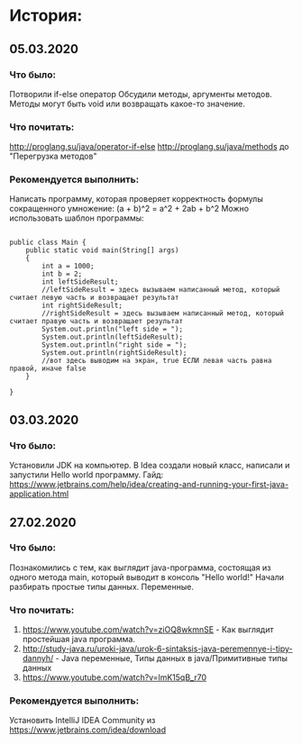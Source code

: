 # История:

## 05.03.2020
### Что было:
Потворили if-else оператор
Обсудили методы, аргументы методов. Методы могут быть void или возвращать какое-то значение.

### Что почитать:
http://proglang.su/java/operator-if-else
http://proglang.su/java/methods до "Перегрузка методов"

### Рекомендуется выполнить:
Написать программу, которая проверяет корректность формулы сокращенного умножение: 
(a + b)^2 = a^2 + 2ab + b^2
Можно использовать шаблон программы:
<pre><code>
public class Main {
    public static void main(String[] args)
    {
        int a = 1000;
        int b = 2;
        int leftSideResult;
        //leftSideResult = здесь вызываем написанный метод, который считает левую часть и возвращает результат
        int rightSideResult;
        //rightSideResult = здесь вызываем написанный метод, который считает правую часть и возвращает результат
        System.out.println("left side = ");
        System.out.println(leftSideResult);
        System.out.println("right side = ");
        System.out.println(rightSideResult);
        //вот здесь выводим на экран, true ЕСЛИ левая часть равна правой, иначе false
    }

}
</code></pre>

## 03.03.2020
### Что было:
Установили JDK на компьютер. В Idea создали новый класс, написали и запустили Hello world программу.
Гайд: https://www.jetbrains.com/help/idea/creating-and-running-your-first-java-application.html

## 27.02.2020
### Что было: 
Познакомились с тем, как выглядит java-программа, состоящая из одного метода main, который выводит в консоль "Hello world!"
Начали разбирать простые типы данных. Переменные.

### Что почитать:
1. https://www.youtube.com/watch?v=ziOQ8wkmnSE - Как выглядит простейшая java программа.
1. http://study-java.ru/uroki-java/urok-6-sintaksis-java-peremennye-i-tipy-dannyh/ - Java переменные, Типы данных в java/Примитивные типы данных
1. https://www.youtube.com/watch?v=lmK15qB_r70

### Рекомендуется выполнить:
Установить IntelliJ IDEA Community из https://www.jetbrains.com/idea/download 
